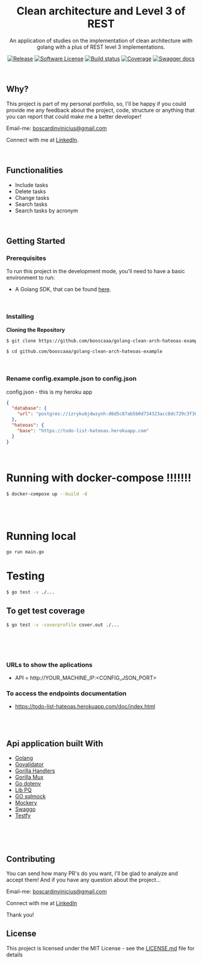 <p align="center">
  <h1 align="center">Clean architecture and Level 3 of REST</h1>
  <p align="center">An application of studies on the implementation of clean architecture with golang with a plus of REST level 3 implementations.</p>
  <p align="center">
    <a href="https://github.com/booscaaa/golang-clean-arch-hateoas-example/releases/latest"><img alt="Release" src="https://img.shields.io/github/v/release/booscaaa/github.com/booscaaa/golang-clean-arch-hateoas-example.svg?style=for-the-badge"></a>
    <a href="/LICENSE"><img alt="Software License" src="https://img.shields.io/badge/license-MIT-red.svg?style=for-the-badge"></a>
    <a href="https://github.com/booscaaa/golang-clean-arch-hateoas-example/actions?query=workflow%3ADeploy"><img alt="Build status" src="https://img.shields.io/github/workflow/status/booscaaa/github.com/booscaaa/golang-clean-arch-hateoas-example/Deploy?style=for-the-badge"></a>
    <a href="https://codecov.io/gh/booscaaa/github.com/booscaaa/golang-clean-arch-hateoas-example"><img alt="Coverage" src="https://img.shields.io/codecov/c/github.com/booscaaa/golang-clean-arch-hateoas-example/master.svg?style=for-the-badge"></a>
    <a href="https://todo-list-hateoas.herokuapp.com/doc/index.html"><img alt="Swagger docs" src="https://img.shields.io/badge/api docs-swagger-purple?style=for-the-badge"></a>
  </p>
</p>

<br>

## Why?

This project is part of my personal portfolio, so, I'll be happy if you could provide me any feedback about the project, code, structure or anything that you can report that could make me a better developer!

Email-me: boscardinvinicius@gmail.com

Connect with me at [LinkedIn](https://www.linkedin.com/in/booscaaa/).

<br>

## Functionalities

- Include tasks
- Delete tasks
- Change tasks
- Search tasks
- Search tasks by acronym

<br>

## Getting Started

### Prerequisites

To run this project in the development mode, you'll need to have a basic environment to run:

- A Golang SDK, that can be found [here](https://golang.org/).

<br>

### Installing

**Cloning the Repository**

```bash
$ git clone https://github.com/booscaaa/golang-clean-arch-hateoas-example

$ cd github.com/booscaaa/golang-clean-arch-hateoas-example
```

<br>

### Rename config.example.json to config.json

config.json - this is my heroku app

```json
{
  "database": {
    "url": "postgres://izrykubjdwzynh:d6d5c87ab5b0d734323acc8dc729c3f389f4368c8dc73cbd9be844bce3173fb2@ec2-50-16-198-4.compute-1.amazonaws.com:5432/d6r28h5h9fqrn3"
  },
  "hateoas": {
    "base": "https://todo-list-hateoas.herokuapp.com"
  }
}

```

<br>

# Running with docker-compose !!!!!!!
```bash
$ docker-compose up --build -d
```
<br>
<br>

# Running local

```bash
go run main.go
```

# Testing

```bash
$ go test -v ./... 
```

## To get test coverage
```bash
$ go test -v -coverprofile cover.out ./...
```

<br>
<br>
<br>



### URLs to show the aplications

- API = http://YOUR_MACHINE_IP:<CONFIG_JSON_PORT>

### To access the endpoints documentation

- https://todo-list-hateoas.herokuapp.com/doc/index.html

<br>
<br>


## Api application built With

- [Golang](https://golang.org/)
- [Govalidator](https://github.com/asaskevich/govalidator)
- [Gorilla Handlers](https://github.com/gorilla/handlers)
- [Gorilla Mux](https://github.com/gorilla/mux)
- [Go dotenv](https://github.com/joho/godotenv)
- [Lib PQ](https://github.com/lib/pq)
- [GO sqlmock](https://github.com/DATA-DOG/go-sqlmock)
- [Mockery](https://github.com/vektra/mockery/v2)
- [Swaggo](https://github.com/swaggo/http-swagger)
- [Testfy](https://github.com/stretchr/testify)

<br>
<br>
<br>

## Contributing

You can send how many PR's do you want, I'll be glad to analyze and accept them! And if you have any question about the project...

Email-me: boscardinvinicius@gmail.com

Connect with me at [LinkedIn](https://www.linkedin.com/in/booscaaa/)

Thank you!

## License

This project is licensed under the MIT License - see the [LICENSE.md](https://github.com/booscaaa/golang-clean-arch-hateoas-example/blob/master/LICENSE) file for details
